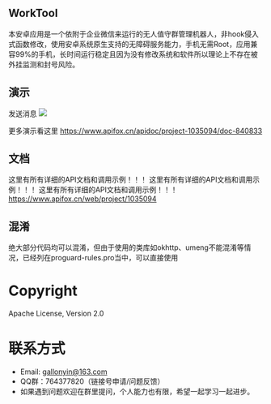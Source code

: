 ## WorkTool

本安卓应用是一个依附于企业微信来运行的无人值守群管理机器人，非hook侵入式函数修改，使用安卓系统原生支持的无障碍服务能力，手机无需Root，应用兼容99%的手机，长时间运行稳定且因为没有修改系统和软件所以理论上不存在被外挂监测和封号风险。

## 演示

发送消息
![](https://api.apifox.cn/api/v1/projects/1035094/resources/344442/image-preview)

更多演示看这里
https://www.apifox.cn/apidoc/project-1035094/doc-840833

## 文档

这里有所有详细的API文档和调用示例！！！
这里有所有详细的API文档和调用示例！！！
这里有所有详细的API文档和调用示例！！！
https://www.apifox.cn/web/project/1035094

## 混淆

绝大部分代码均可以混淆，但由于使用的类库如okhttp、umeng不能混淆等情况，已经列在proguard-rules.pro当中，可以直接使用

#  Copyright

Apache License, Version 2.0

#  联系方式

- Email: gallonyin@163.com
- QQ群：764377820（链接号申请/问题反馈）
- 如果遇到问题欢迎在群里提问，个人能力也有限，希望一起学习一起进步。
